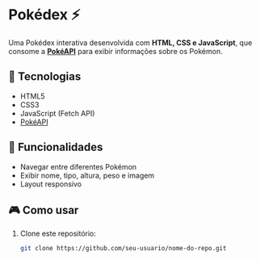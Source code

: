 # Pokédex ⚡

Uma Pokédex interativa desenvolvida com **HTML, CSS e JavaScript**, que consome a **[PokéAPI](https://pokeapi.co/)** para exibir informações sobre os Pokémon.

## 🚀 Tecnologias
- HTML5  
- CSS3  
- JavaScript (Fetch API)  
- [PokéAPI](https://pokeapi.co/)  

## 📌 Funcionalidades
- Navegar entre diferentes Pokémon  
- Exibir nome, tipo, altura, peso e imagem  
- Layout responsivo  

## 🎮 Como usar
1. Clone este repositório:
   ```bash
   git clone https://github.com/seu-usuario/nome-do-repo.git
